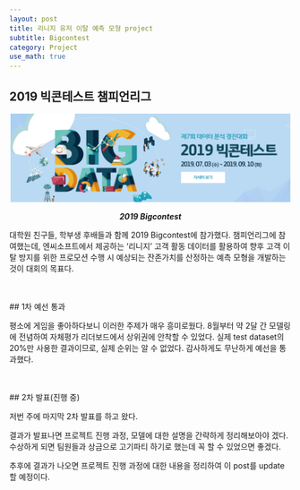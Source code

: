 ```yaml
---
layout: post
title: 리니지 유저 이탈 예측 모형 project
subtitle: Bigcontest
category: Project
use_math: true
---
```


## 2019 빅콘테스트 챔피언리그


<center><img src = '/post_img/191104/bigcontest_main.png' width="500"/></center>

___<center>2019 Bigcontest </center>___

대학원 친구들, 학부생 후배들과 함께 2019 Bigcontest에 참가했다. 챔피언리그에 참여했는데, 엔씨소프트에서 제공하는 ‘리니지’ 고객 활동 데이터를 활용하여 향후 고객 이탈 방지를 위한 프로모션 수행 시 예상되는 잔존가치를 산정하는 예측 모형을 개발하는 것이 대회의 목표다.

<br>
<br>
## 1차 예선 통과

평소에 게임을 좋아하다보니 이러한 주제가 매우 흥미로웠다. 8월부터 약 2달 간 모델링에 전념하여 자체평가 리더보드에서 상위권에 안착할 수 있었다. 실제 test dataset의 20%만 사용한 결과이므로, 실제 순위는 알 수 없었다. 감사하게도 무난하게 예선을 통과했다.


<br>
<br>
## 2차 발표(진행 중)

저번 주에 마지막 2차 발표를 하고 왔다.

결과가 발표나면 프로젝트 진행 과정, 모델에 대한 설명을 간략하게 정리해보아야 겠다. 수상하게 되면 팀원들과 상금으로 고기파티 하기로 했는데 꼭 할 수 있었으면 좋겠다.

추후에 결과가 나오면 프로젝트 진행 과정에 대한 내용을 정리하여 이 post를 update할 예정이다.
